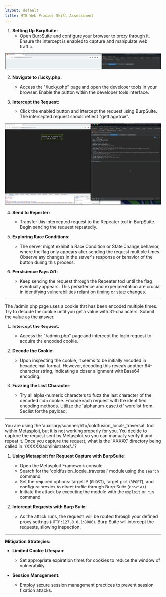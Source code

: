 ```yaml
---
layout: default
title: HTB Web Proxies Skill Assessmnent
---
```

1. **Setting Up BurpSuite:**
   - Open BurpSuite and configure your browser to proxy through it. Ensure the intercept is enabled to capture and manipulate web traffic.
<img class="post-image-small" src="assets\images\2023-12-1-Web-Proxies-Skill_Assessmnent_images\images\image4.png" alt="Image 4">


2. **Navigate to /lucky.php:**
   - Access the "/lucky.php" page and open the developer tools in your browser. Enable the button within the developer tools interface.

3. **Intercept the Request:**
   - Click the enabled button and intercept the request using BurpSuite. The intercepted request should reflect "getflag=true".
<img class="post-image-big" src="assets\images\2023-12-1-Web-Proxies-Skill_Assessmnent_images\images\image1.png" alt="Image 1">

4. **Send to Repeater:**
   - Transfer this intercepted request to the Repeater tool in BurpSuite. Begin sending the request repeatedly.

5. **Exploring Race Conditions:**
   - The server might exhibit a Race Condition or State Change behavior, where the flag only appears after sending the request multiple times. Observe any changes in the server's response or behavior of the button during this process.

6. **Persistence Pays Off:**
   - Keep sending the request through the Repeater tool until the flag eventually appears. This persistence and experimentation are crucial in identifying vulnerabilities reliant on timing or state changes.

---

The /admin.php page uses a cookie that has been encoded multiple times. Try to decode the cookie until you get a value with 31-characters. Submit the value as the answer.

1. **Intercept the Request:**
   - Access the "/admin.php" page and intercept the login request to acquire the encoded cookie.

2. **Decode the Cookie:**
   - Upon inspecting the cookie, it seems to be initially encoded in hexadecimal format. However, decoding this reveals another 64-character string, indicating a closer alignment with Base64 encoding.

3. **Fuzzing the Last Character:**
   - Try all alpha-numeric characters to fuzz the last character of the decoded md5 cookie. Encode each request with the identified encoding methods. Utilize the "alphanum-case.txt" wordlist from Seclist for the payload.

---

You are using the 'auxiliary/scanner/http/coldfusion_locale_traversal' tool within Metasploit, but it is not working properly for you. You decide to capture the request sent by Metasploit so you can manually verify it and repeat it. Once you capture the request, what is the 'XXXXX' directory being called in '/XXXXX/administrator/..'?

1. **Using Metasploit for Request Capture with BurpSuite:**
   - Open the Metasploit Framework console.
   - Search for the 'coldfusion_locale_traversal' module using the `search` command.
   - Set the required options: target IP (`RHOST`), target port (`RPORT`), and configure proxies to direct traffic through Burp Suite (`Proxies`).
   - Initiate the attack by executing the module with the `exploit` or `run` command.

2. **Intercept Requests with Burp Suite:**
   - As the attack runs, the requests will be routed through your defined proxy settings (`HTTP:127.0.0.1:8080`). Burp Suite will intercept the requests, allowing inspection.

---

**Mitigation Strategies:**
- **Limited Cookie Lifespan:**
  - Set appropriate expiration times for cookies to reduce the window of vulnerability.

- **Session Management:**
  - Employ secure session management practices to prevent session fixation attacks.
